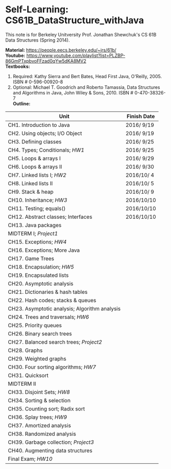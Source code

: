 # Self-Learning: CS61B_DataStructure_withJava
This note is for Berkeley Unitversity Prof. Jonathan Shewchuk's CS 61B Data Structures (Spring 2014).  
  
**Material:** https://people.eecs.berkeley.edu/~jrs/61b/   
**Youtube:** https://www.youtube.com/playlist?list=PLZBP-86GmPTxpbvoFFzad0qYw5dKA8MV2   
**Textbooks:**  
1. Required: Kathy Sierra and Bert Bates, Head First Java, O'Reilly, 2005. ISBN # 0-596-00920-8  
2. Optional: Michael T. Goodrich and Roberto Tamassia, Data Structures and Algorithms in Java, John Wiley & Sons, 2010. ISBN # 0-470-38326-7  
**Outline:**  

| Unit                             |  Finish Date  | 
|---------------------------       |-------------- | 
| CH1. Introduction to Java        | 2016/ 9/19 | 
| CH2. Using objects; I/O Object   | 2016/ 9/19 | 
| CH3. Defining classes            | 2016/ 9/25 | 
| CH4. Types; Conditionals; *HW1*  | 2016/ 9/25 | 
| CH5. Loops & arrays I            | 2016/ 9/29 | 
| CH6. Loops & arrays II           | 2016/ 9/30 | 
| CH7. Linked lists I; *HW2*       | 2016/10/ 4 | 
| CH8. Linked lists II             | 2016/10/ 5 | 
| CH9. Stack & heap                | 2016/10/ 9  | 
| CH10. Inheritance; *HW3*         | 2016/10/10  | 
| CH11. Testing; equals()          | 2016/10/10  | 
| CH12. Abstract classes; Interfaces | 2016/10/10  | 
| CH13. Java packages              |  | 
| MIDTERM I; *Project1*            |  | 
| CH15. Exceptions; *HW4*          |  | 
| CH16. Exceptions; More Java      |  | 
| CH17. Game Trees                 |  | 
| CH18. Encapsulation; *HW5*       |  | 
| CH19. Encapsulated lists         |  | 
| CH20. Asymptotic analysis        |  | 
| CH21. Dictionaries & hash tables |  |   
| CH22. Hash codes; stacks & queues|  |   
| CH23. Asymptotic analysis; Algorithm analysis |  | 
| CH24. Trees and traversals; *HW6*|  | 
| CH25. Priority queues            |  | 
| CH26. Binary search trees        |  | 
| CH27. Balanced search trees; *Project2* |  | 
| CH28. Graphs                     |  | 
| CH29. Weighted graphs            |  | 
| CH30. Four sorting algorithms; *HW7* |  | 
| CH31. Quicksort                  |  | 
| MIDTERM II                       |  | 
| CH33. Disjoint Sets; *HW8*       |  | 
| CH34. Sorting & selection        |  | 
| CH35. Counting sort; Radix sort  |  | 
| CH36. Splay trees; *HW9*         |  | 
| CH37. Amortized analysis         |  | 
| CH38. Randomized analysis        |  | 
| CH39. Garbage collection; *Project3* |  | 
| CH40. Augmenting data structures |  | 
| Final Exam; *HW10*               |  | 
